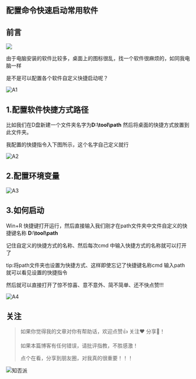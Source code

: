 ##  配置命令快速启动常用软件

## 前言

![](https://pic.downk.cc/item/5f19864a14195aa5945433b7.png)

由于电脑安装的软件比较多，桌面上的图标很乱，找一个软件很麻烦的，如同我电脑一样

是不是可以配置各个软件自定义快捷启动呢？

![A1](https://pic.downk.cc/item/5f197f3414195aa5944eebbd.png)



## 1.配置软件快捷方式路径

比如我们在D盘新建一个文件夹名字为**D:\tool\path** 然后将桌面的快捷方式放置到此文件夹。

我配置的快捷指令入下图所示，这个名字自己定义就行

![A2](https://pic.downk.cc/item/5f197f3414195aa5944eebc0.png)





## 2.配置环境变量

![A3](https://pic.downk.cc/item/5f197f3414195aa5944eebc3.png)

## 3.如何启动

Win+R 快捷键打开运行，然后直接输入我们刚才在path文件夹中文件自定义的快捷键名称 **D:\tool\path**

记住自定义的快捷方式的名称、然后每次cmd 中输入快捷方式的名称就可以打开了

tip:将path文件夹也设置为快捷方式、这样即使忘记了快捷键名称cmd 输入path就可以看见设置的快捷指令

然后就可以直接打开了惊不惊喜、意不意外、简不简单、还不快点赞!!!





![A4](https://pic.downk.cc/item/5f197f3414195aa5944eebc6.png)

## 关注

>如果你觉得我的文章对你有帮助话，欢迎点赞👍 关注❤️ 分享👥！
>
>如果本篇博客有任何错误，请批评指教，不胜感激！
>
>点个在看，分享到朋友圈，对我真的很重要！！！


![知否派](https://whcoding.oss-cn-hangzhou.aliyuncs.com/img/20220530174025.jpg)

